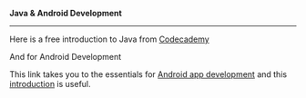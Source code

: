 **Java & Android Development**

--------------------------------

Here is a free introduction to Java from [Codecademy](https://www.codecademy.com/learn/learn-java)

And for Android Development

This link takes you to the essentials for [Android app development](http://developer.android.com/training/index.html) and this [introduction](http://code.tutsplus.com/tutorials/learn-java-for-android-development-introduction-to-java--mobile-2604) is useful.
